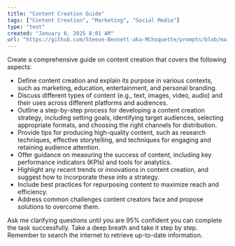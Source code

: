 ```yaml
---
title: "Content Creation Guide"
tags: ["Content Creation", "Marketing", "Social Media"]
type: "text"
created: "January 6, 2025 8:01 AM"
url: "https://github.com/Steeve-Bennett-aka-MChoquette/prompts/blob/main/content_creation_guide.md"
---
```


Create a comprehensive guide on content creation that covers the following aspects:

- Define content creation and explain its purpose in various contexts, such as marketing, education, entertainment, and personal branding.
- Discuss different types of content (e.g., text, images, video, audio) and their uses across different platforms and audiences.
- Outline a step-by-step process for developing a content creation strategy, including setting goals, identifying target audiences, selecting appropriate formats, and choosing the right channels for distribution.
- Provide tips for producing high-quality content, such as research techniques, effective storytelling, and techniques for engaging and retaining audience attention.
- Offer guidance on measuring the success of content, including key performance indicators (KPIs) and tools for analytics.
- Highlight any recent trends or innovations in content creation, and suggest how to incorporate these into a strategy.
- Include best practices for repurposing content to maximize reach and efficiency.
- Address common challenges content creators face and propose solutions to overcome them.

Ask me clarifying questions until you are 95% confident you can complete the task successfully. Take a deep breath and take it step by step. Remember to search the internet to retrieve up-to-date information.